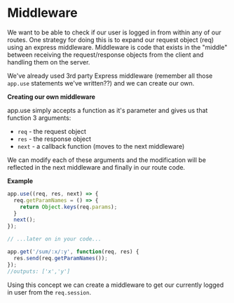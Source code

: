 # Middleware

We want to be able to check if our user is logged in from within any of our routes. One strategy for doing this is to expand our request object \(req\) using an express middleware. Middleware is code that exists in the "middle" between receiving the request/response objects from the client and handling them on the server.

We've already used 3rd party Express middleware (remember all those `app.use` statements we've written??) and we can create our own.

**Creating our own middleware**

app.use simply accepts a function as it's parameter and gives us that function 3 arguments:

* `req` - the request object
* `res` - the response object
* `next` - a callback function \(moves to the next middleware\)

We can modify each of these arguments and the modification will be reflected in the next middleware and finally in our route code.

**Example**

```javascript
app.use((req, res, next) => {
  req.getParamNames = () => {
    return Object.keys(req.params);
  }
  next();
});

// ...later on in your code...

app.get('/sum/:x/:y', function(req, res) {
  res.send(req.getParamNames());
});
//outputs: ['x','y']
```

Using this concept we can create a middleware to get our currently logged in user from the `req.session`.

